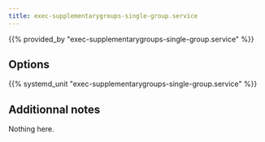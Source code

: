 ```yaml
---
title: exec-supplementarygroups-single-group.service
---
```


{{% provided_by "exec-supplementarygroups-single-group.service" %}}

## Options

{{% systemd_unit "exec-supplementarygroups-single-group.service" %}}

## Additionnal notes

Nothing here.